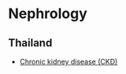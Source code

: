 # Nephrology

## Thailand
* [Chronic kidney disease (CKD)](https://www.nephrothai.org/%e0%b8%84%e0%b8%b3%e0%b9%81%e0%b8%99%e0%b8%b0%e0%b8%99%e0%b8%b3%e0%b8%aa%e0%b8%b3%e0%b8%ab%e0%b8%a3%e0%b8%b1%e0%b8%9a%e0%b8%81%e0%b8%b2%e0%b8%a3%e0%b8%94%e0%b8%b9%e0%b9%81%e0%b8%a5%e0%b8%9c%e0%b8%b9-2/)